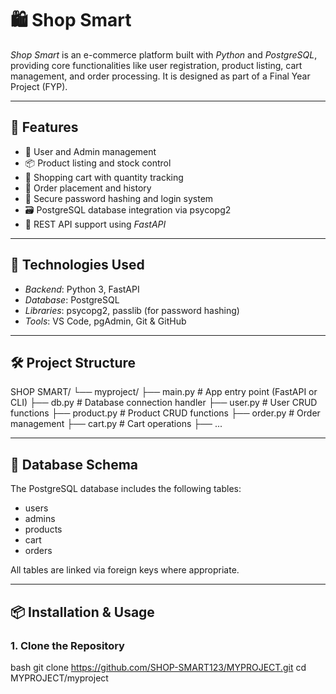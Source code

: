 # 🛍 Shop Smart

*Shop Smart* is an e-commerce platform built with *Python* and *PostgreSQL*, providing core functionalities like user registration, product listing, cart management, and order processing. It is designed as part of a Final Year Project (FYP).

---

## 🚀 Features

- 👤 User and Admin management
- 📦 Product listing and stock control
- 🛒 Shopping cart with quantity tracking
- 🧾 Order placement and history
- 🔐 Secure password hashing and login system
- 🗃 PostgreSQL database integration via psycopg2
- 📡 REST API support using *FastAPI*

---

## 🧩 Technologies Used

- *Backend*: Python 3, FastAPI
- *Database*: PostgreSQL
- *Libraries*: psycopg2, passlib (for password hashing)
- *Tools*: VS Code, pgAdmin, Git & GitHub

---

## 🛠 Project Structure

SHOP SMART/ └── myproject/ ├── main.py          # App entry point (FastAPI or CLI) ├── db.py            # Database connection handler ├── user.py          # User CRUD functions ├── product.py       # Product CRUD functions ├── order.py         # Order management ├── cart.py          # Cart operations ├── ...

---

## 🔌 Database Schema

The PostgreSQL database includes the following tables:

- users
- admins
- products
- cart
- orders

All tables are linked via foreign keys where appropriate.

---

## 📦 Installation & Usage

### 1. Clone the Repository

bash
git clone https://github.com/SHOP-SMART123/MYPROJECT.git
cd MYPROJECT/myproject


